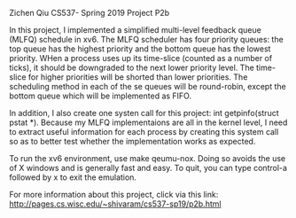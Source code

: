 Zichen Qiu
CS537- Spring 2019
Project P2b


In this project, I implemented a simplified multi-level feedback queue (MLFQ) schedule in xv6. The MLFQ scheduler has four priority queues: the top queue has the highest priority and the bottom queue has the lowest priority. WHen a process uses up its time-slice (counted as a number of ticks), it should be downgraded to the next lower priority level. The time-slice for higher priorities will be shorted than lower priorities. The scheduling method in each of the se queues will be round-robin, except the bottom queue which will be implemented as FIFO.

In addition, I also create one systen call for this project: int getpinfo(struct pstat *). Because my MLFQ implementaions are all in the kernel level, I need to extract useful information for each process by creating this system call so as to better test whether the implementation works as expected.

To run the xv6 environment, use make qeumu-nox. Doing so avoids the use of X windows and is generally fast and easy. To quit, you can type control-a followed by x to exit the emulation.


For more information about this project, click via this link: http://pages.cs.wisc.edu/~shivaram/cs537-sp19/p2b.html
